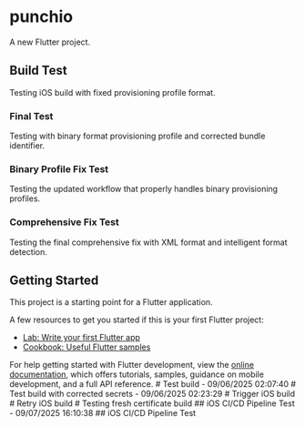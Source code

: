 # punchio

A new Flutter project.

## Build Test
Testing iOS build with fixed provisioning profile format.

### Final Test
Testing with binary format provisioning profile and corrected bundle identifier.

### Binary Profile Fix Test
Testing the updated workflow that properly handles binary provisioning profiles.

### Comprehensive Fix Test
Testing the final comprehensive fix with XML format and intelligent format detection.

## Getting Started

This project is a starting point for a Flutter application.

A few resources to get you started if this is your first Flutter project:

- [Lab: Write your first Flutter app](https://docs.flutter.dev/get-started/codelab)
- [Cookbook: Useful Flutter samples](https://docs.flutter.dev/cookbook)

For help getting started with Flutter development, view the
[online documentation](https://docs.flutter.dev/), which offers tutorials,
samples, guidance on mobile development, and a full API reference.
#   T e s t   b u i l d   -   0 9 / 0 6 / 2 0 2 5   0 2 : 0 7 : 4 0  
 #   T e s t   b u i l d   w i t h   c o r r e c t e d   s e c r e t s   -   0 9 / 0 6 / 2 0 2 5   0 2 : 2 3 : 2 9  
 #   T r i g g e r   i O S   b u i l d  
 #   R e t r y   i O S   b u i l d  
 #   T e s t i n g   f r e s h   c e r t i f i c a t e   b u i l d  
  
 # #   i O S   C I / C D   P i p e l i n e   T e s t   -   0 9 / 0 7 / 2 0 2 5   1 6 : 1 0 : 3 8  
 # #   i O S   C I / C D   P i p e l i n e   T e s t  
 
